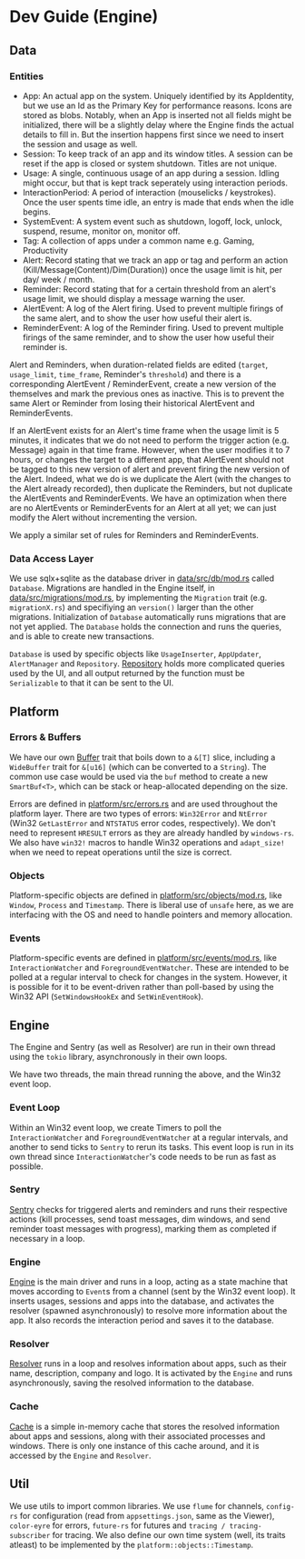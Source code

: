 # Dev Guide (Engine)

## Data

### Entities
- App: An actual app on the system. Uniquely identified by its AppIdentity, but we use an Id as the Primary Key for performance reasons. Icons are stored as blobs. Notably, when an App is inserted not all fields might be initialized, there will be a slightly delay where the Engine finds the actual details to fill in. But the insertion happens first since we need to insert the session and usage as well.
- Session: To keep track of an app and its window titles. A session can be reset if the app is closed or system shutdown. Titles are not unique.
- Usage: A single, continuous usage of an app during a session. Idling might occur, but that is kept track seperately using interaction periods.
- InteractionPeriod: A period of interaction (mouselicks / keystrokes). Once the user spents time idle, an entry is made that ends when the idle begins.
- SystemEvent: A system event such as shutdown, logoff, lock, unlock, suspend, resume, monitor on, monitor off.
- Tag: A collection of apps under a common name e.g. Gaming, Productivity
- Alert: Record stating that we track an app or tag and perform an action (Kill/Message(Content)/Dim(Duration)) once the usage limit is hit, per day/ week / month.
- Reminder: Record stating that for a certain threshold from an alert's usage limit, we should display a message warning the user.
- AlertEvent: A log of the Alert firing. Used to prevent multiple firings of the same alert, and to show the user how useful their alert is.
- ReminderEvent: A log of the Reminder firing. Used to prevent multiple firings of the same reminder, and to show the user how useful their reminder is.

Alert and Reminders, when duration-related fields are edited (`target`, `usage_limit`, `time_frame`, Reminder's `threshold`) and there is a corresponding AlertEvent / ReminderEvent, create a new version of the themselves and mark the previous ones as inactive. This is to prevent the same Alert or Reminder from losing their historical AlertEvent and ReminderEvents.

If an AlertEvent exists for an Alert's time frame when the usage limit is 5 minutes, it indicates that we do not need to perform the trigger action (e.g. Message) again in that time frame. However, when the user modifies it to 7 hours, or changes the target to a different app, that AlertEvent should not be tagged to this new version of alert and prevent firing the new version of the Alert. Indeed, what we do is we duplicate the Alert (with the changes to the Alert already recorded), then duplicate the Reminders, but not duplicate the AlertEvents and ReminderEvents. We have an optimization when there are no AlertEvents or ReminderEvents for an Alert at all yet; we can just modify the Alert without incrementing the version.

We apply a similar set of rules for Reminders and ReminderEvents.

### Data Access Layer
We use sqlx+sqlite as the database driver in [data/src/db/mod.rs](src/data/src/db/mod.rs) called `Database`. Migrations are handled in the Engine
itself, in [data/src/migrations/mod.rs](src/data/src/migrations/mod.rs), by implementing the `Migration` trait (e.g. `migrationX.rs`) and specifiying an `version()` larger than the other migrations. Initialization of `Database` automatically runs migrations that are not yet applied. The `Database` holds
the connection and runs the queries, and is able to create new transactions.

`Database` is used by specific objects like `UsageInserter`, `AppUpdater`, `AlertManager` and `Repository`. [Repository](src/data/src/db/repo.rs) holds more
complicated queries used by the UI, and all output returned by the function must be `Serializable` to that it can be sent to the UI.

## Platform

### Errors & Buffers

We have our own [Buffer](./src/platform/src/buf.rs) trait that boils down to a `&[T]` slice, including a `WideBuffer` trait for `&[u16]` (which can be converted to a `String`). The common use case would be used via the `buf` method to create a new `SmartBuf<T>`, which can be stack or heap-allocated depending on the size.

Errors are defined in [platform/src/errors.rs](./src/platform/src/error.rs) and are used throughout the platform layer.
There are two types of errors: `Win32Error` and `NtError` (Win32 `GetLastError` and `NTSTATUS` error codes, respectively). We don't need to represent `HRESULT` errors as they are already handled by `windows-rs`. We also have `win32!` macros to handle Win32 operations and `adapt_size!` when we need to repeat operations until the size is correct.

### Objects

Platform-specific objects are defined in [platform/src/objects/mod.rs](src/platform/src/objects/mod.rs), like `Window`, `Process` and `Timestamp`. There is liberal use of `unsafe` here, as we are interfacing with the OS and need to handle pointers and memory allocation. 

### Events

Platform-specific events are defined in [platform/src/events/mod.rs](src/platform/src/objects/mod.rs), like `InteractionWatcher` and `ForegroundEventWatcher`. These are intended to be polled at a regular interval to check for changes in the system. However, it is possible for it to be event-driven rather than poll-based by using the Win32 API (`SetWindowsHookEx` and `SetWinEventHook`).

## Engine

The Engine and Sentry (as well as Resolver) are run in their own thread using the `tokio` library, asynchronously in their own loops.

We have two threads, the main thread running the above, and the Win32 event loop.

### Event Loop
Within an Win32 event loop, we create Timers to poll the `InteractionWatcher` and `ForegroundEventWatcher` at a regular intervals, and another to send ticks to `Sentry` to rerun its tasks.
This event loop is run in its own thread since `InteractionWatcher`'s code needs to be run as fast as possible.

### Sentry

[Sentry](./src/engine/src/sentry.rs) checks for triggered alerts and reminders and runs their respective actions (kill processes, send toast messages, dim windows, and send reminder toast messages with progress), marking them as completed if necessary in a loop.

### Engine

[Engine](./src/engine/src/engine.rs) is the main driver and runs in a loop, acting as a state machine that moves according to `Event`s from a channel (sent by the Win32 event loop). It inserts usages, sessions and apps into the database, and activates the resolver (spawned asynchronously) to resolve more information about the app. It also records the interaction period and saves it to the database.

### Resolver
[Resolver](./src/engine/src/resolver.rs) runs in a loop and resolves information about apps, such as their name, description, company and logo. It is activated by the `Engine` and runs asynchronously, saving the resolved information to the database.

### Cache
[Cache](./src/engine/src/cache.rs) is a simple in-memory cache that stores the resolved information about apps and sessions, along with their associated processes and windows. There is only one instance of this cache around, and it is accessed by the `Engine` and `Resolver`.

## Util

We use utils to import common libraries. We use `flume` for channels, 
`config-rs` for configuration (read from `appsettings.json`, same as the Viewer), `color-eyre` for errors, `future-rs` for futures and `tracing / tracing-subscriber` for tracing. We also define our own time system (well, its traits atleast) to be implemented by the `platform::objects::Timestamp`.
